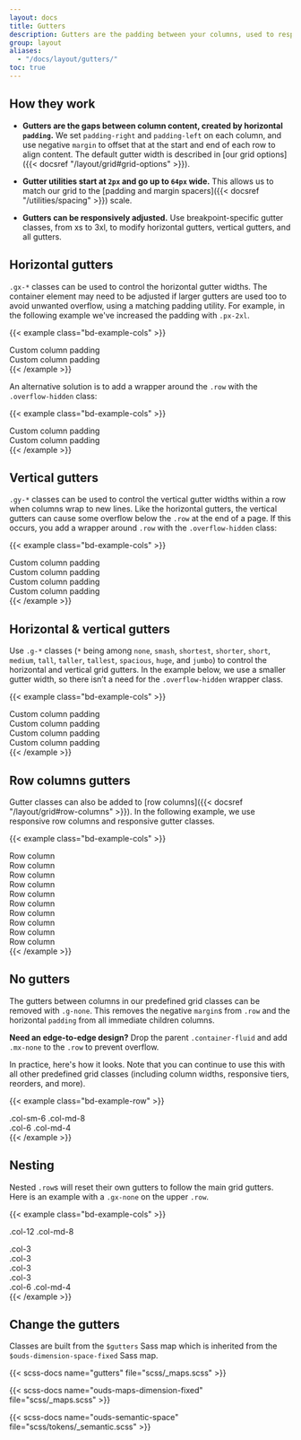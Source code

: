 ```yaml
---
layout: docs
title: Gutters
description: Gutters are the padding between your columns, used to responsively space and align content in the OUDS Web grid system.
group: layout
aliases:
  - "/docs/layout/gutters/"
toc: true
---
```


## How they work

- **Gutters are the gaps between column content, created by horizontal `padding`.** We set `padding-right` and `padding-left` on each column, and use negative `margin` to offset that at the start and end of each row to align content. The default gutter width is described in [our grid options]({{< docsref "/layout/grid#grid-options" >}}).

- **Gutter utilities start at `2px` and go up to `64px` wide.** This allows us to match our grid to the [padding and margin spacers]({{< docsref "/utilities/spacing" >}}) scale.

- **Gutters can be responsively adjusted.** Use breakpoint-specific gutter classes, from xs to 3xl, to modify horizontal gutters, vertical gutters, and all gutters.

## Horizontal gutters

`.gx-*` classes can be used to control the horizontal gutter widths. The container element may need to be adjusted if larger gutters are used too to avoid unwanted overflow, using a matching padding utility. For example, in the following example we've increased the padding with `.px-2xl`.

{{< example class="bd-example-cols" >}}
<div class="container-fluid px-2xl text-center">
  <div class="row gx-jumbo">
    <div class="col">
     <div class="p-lg">Custom column padding</div>
    </div>
    <div class="col">
      <div class="p-lg">Custom column padding</div>
    </div>
  </div>
</div>
{{< /example >}}

An alternative solution is to add a wrapper around the `.row` with the `.overflow-hidden` class:

{{< example class="bd-example-cols" >}}
<div class="container-fluid overflow-hidden text-center">
  <div class="row gx-jumbo">
    <div class="col">
     <div class="p-lg">Custom column padding</div>
    </div>
    <div class="col">
      <div class="p-lg">Custom column padding</div>
    </div>
  </div>
</div>
{{< /example >}}

## Vertical gutters

`.gy-*` classes can be used to control the vertical gutter widths within a row when columns wrap to new lines. Like the horizontal gutters, the vertical gutters can cause some overflow below the `.row` at the end of a page. If this occurs, you add a wrapper around `.row` with the `.overflow-hidden` class:

{{< example class="bd-example-cols" >}}
<div class="container-fluid overflow-hidden text-center">
  <div class="row gy-jumbo">
    <div class="col-6">
      <div class="p-lg">Custom column padding</div>
    </div>
    <div class="col-6">
      <div class="p-lg">Custom column padding</div>
    </div>
    <div class="col-6">
      <div class="p-lg">Custom column padding</div>
    </div>
    <div class="col-6">
      <div class="p-lg">Custom column padding</div>
    </div>
  </div>
</div>
{{< /example >}}

## Horizontal & vertical gutters

Use `.g-*` classes (`*` being among `none`, `smash`, `shortest`, `shorter`, `short`, `medium`, `tall`, `taller`, `tallest`, `spacious`, `huge`, and `jumbo`) to control the horizontal and vertical grid gutters. In the example below, we use a smaller gutter width, so there isn’t a need for the `.overflow-hidden` wrapper class.

{{< example class="bd-example-cols" >}}
<div class="container-fluid text-center">
  <div class="row g-sm">
    <div class="col-6">
      <div class="p-lg">Custom column padding</div>
    </div>
    <div class="col-6">
      <div class="p-lg">Custom column padding</div>
    </div>
    <div class="col-6">
      <div class="p-lg">Custom column padding</div>
    </div>
    <div class="col-6">
      <div class="p-lg">Custom column padding</div>
    </div>
  </div>
</div>
{{< /example >}}

## Row columns gutters

Gutter classes can also be added to [row columns]({{< docsref "/layout/grid#row-columns" >}}). In the following example, we use responsive row columns and responsive gutter classes.

{{< example class="bd-example-cols" >}}
<div class="container-fluid text-center">
  <div class="row row-cols-2 row-cols-lg-5 g-sm g-lg-tallest">
    <div class="col">
      <div class="p-lg">Row column</div>
    </div>
    <div class="col">
      <div class="p-lg">Row column</div>
    </div>
    <div class="col">
      <div class="p-lg">Row column</div>
    </div>
    <div class="col">
      <div class="p-lg">Row column</div>
    </div>
    <div class="col">
      <div class="p-lg">Row column</div>
    </div>
    <div class="col">
      <div class="p-lg">Row column</div>
    </div>
    <div class="col">
      <div class="p-lg">Row column</div>
    </div>
    <div class="col">
      <div class="p-lg">Row column</div>
    </div>
    <div class="col">
      <div class="p-lg">Row column</div>
    </div>
    <div class="col">
      <div class="p-lg">Row column</div>
    </div>
  </div>
</div>
{{< /example >}}

## No gutters

The gutters between columns in our predefined grid classes can be removed with `.g-none`. This removes the negative `margin`s from `.row` and the horizontal `padding` from all immediate children columns.

**Need an edge-to-edge design?** Drop the parent `.container-fluid` and add `.mx-none` to the `.row` to prevent overflow.

In practice, here's how it looks. Note that you can continue to use this with all other predefined grid classes (including column widths, responsive tiers, reorders, and more).

{{< example class="bd-example-row" >}}
<div class="row g-none text-center">
  <div class="col-sm-6 col-md-8">.col-sm-6 .col-md-8</div>
  <div class="col-6 col-md-4">.col-6 .col-md-4</div>
</div>
{{< /example >}}

## Nesting

Nested `.row`s will reset their own gutters to follow the main grid gutters. Here is an example with a `.gx-none` on the upper `.row`.

{{< example class="bd-example-cols" >}}
<div class="row gx-none text-center">
  <div class="col-12 col-md-8">
    <div>
      <p>.col-12 .col-md-8</p>
      <div class="row">
        <div class="col-3"><div>.col-3</div></div>
        <div class="col-3"><div>.col-3</div></div>
        <div class="col-3"><div>.col-3</div></div>
        <div class="col-3"><div>.col-3</div></div>
      </div>
    </div>
  </div>
  <div class="col-6 col-md-4">
    <div>.col-6 .col-md-4</div>
  </div>
</div>
{{< /example >}}

## Change the gutters

Classes are built from the `$gutters` Sass map which is inherited from the `$ouds-dimension-space-fixed` Sass map.

{{< scss-docs name="gutters" file="scss/_maps.scss" >}}

{{< scss-docs name="ouds-maps-dimension-fixed" file="scss/_maps.scss" >}}

{{< scss-docs name="ouds-semantic-space" file="scss/tokens/_semantic.scss" >}}
